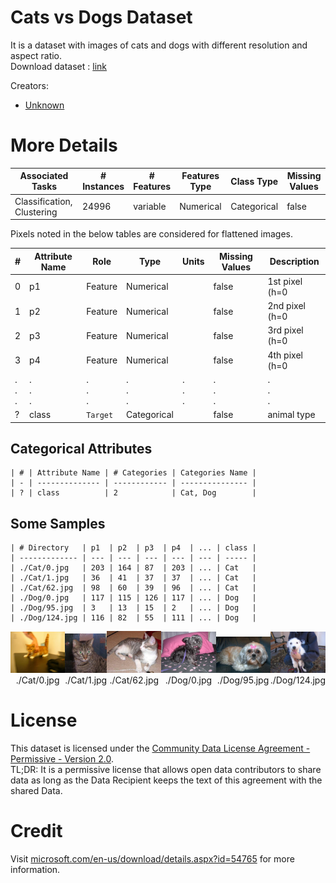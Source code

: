 # Cats vs Dogs Dataset
It is a dataset with images of cats and dogs with different resolution and aspect ratio.  
Download dataset : [link](https://drive.google.com/drive/folders/1QoMRy8Dyia6LQ_ksDqM7A3ti_yc22c73)

Creators:
  - [Unknown](https://unknown.org)

# More Details
| Associated Tasks           | # Instances | # Features | Features Type | Class Type  | Missing Values |
| -------------------------- | ----------- | ---------- | ------------- | ----------- | -------------- |
| Classification, Clustering | 24996       | variable   | Numerical     | Categorical | false          |

Pixels noted in the below tables are considered for flattened images.

| #           | Attribute Name | Role        | Type        | Units       | Missing Values | Description                   |
| ----------- | -------------- | ----------- | ----------- | ----------- | -------------- | ----------------------------- |
|  0          | p1             | Feature     | Numerical   |             | false          | 1st pixel (h=0 |  w=0 |  d=0) |
|  1          | p2             | Feature     | Numerical   |             | false          | 2nd pixel (h=0 |  w=1 |  d=0) |
|  2          | p3             | Feature     | Numerical   |             | false          | 3rd pixel (h=0 |  w=2 |  d=0) |
|  3          | p4             | Feature     | Numerical   |             | false          | 4th pixel (h=0 |  w=3 |  d=0) |
| .<br>.<br>. | .<br>.<br>.    | .<br>.<br>. | .<br>.<br>. | .<br>.<br>. | .<br>.<br>.    | .<br>.<br>.                   |
| ?           | class          | `Target`    | Categorical |             | false          | animal type                   |

## Categorical Attributes
```
| # | Attribute Name | # Categories | Categories Name |
| - | -------------- | ------------ | --------------- |
| ? | class          | 2            | Cat, Dog        |
```

## Some Samples
```
| # Directory   | p1  | p2  | p3  | p4  | ... | class |
| ------------- | --- | --- | --- | --- | --- | ----- |
| ./Cat/0.jpg   | 203 | 164 | 87  | 203 | ... | Cat   |
| ./Cat/1.jpg   | 36  | 41  | 37  | 37  | ... | Cat   |
| ./Cat/62.jpg  | 98  | 60  | 39  | 96  | ... | Cat   |
| ./Dog/0.jpg   | 117 | 115 | 126 | 117 | ... | Dog   |
| ./Dog/95.jpg  | 3   | 13  | 15  | 2   | ... | Dog   |
| ./Dog/124.jpg | 116 | 82  | 55  | 111 | ... | Dog   |
```
<!-- ![Cat](./demo/demo1.jpg) -->
<div style= "display: flex;align-items: flex-end">
  <div align='center'><img src="./demo/demo1.jpg" alt="Cat"><div>./Cat/0.jpg</div></div>
  <div align='center'><img src="./demo/demo2.jpg" alt="Cat"><div>./Cat/1.jpg</div></div>
  <div align='center'><img src="./demo/demo3.jpg" alt="Cat"><div>./Cat/62.jpg</div></div>
  <div align='center'><img src="./demo/demo4.jpg" alt="Dog"><div>./Dog/0.jpg</div></div>
  <div align='center'><img src="./demo/demo5.jpg" alt="Dog"><div>./Dog/95.jpg</div></div>
  <div align='center'><img src="./demo/demo6.jpg" alt="Dog"><div>./Dog/124.jpg</div></div>
</div>

# License
This dataset is licensed under the [Community Data License Agreement - Permissive - Version 2.0](https://cdla.dev/permissive-2-0/).  
TL;DR: It is a permissive license that allows open data contributors to share data as long as the Data Recipient keeps the text of this agreement with the shared Data.

# Credit
Visit [microsoft.com/en-us/download/details.aspx?id=54765](https://www.microsoft.com/en-us/download/details.aspx?id=54765) for more information.